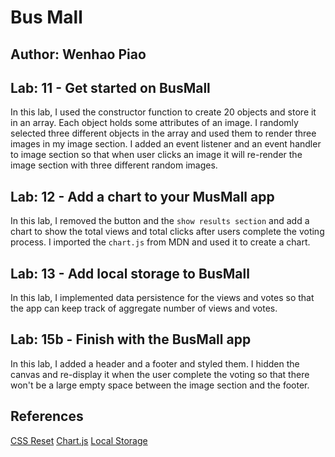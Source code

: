 # Bus Mall

## Author: Wenhao Piao

## Lab: 11 - Get started on BusMall 
In this lab, I used the constructor function to create 20 objects and store it in an array. Each object holds some attributes of an image. I randomly selected three different objects in the array and used them to render three images in my image section. I added an event listener and an event handler to image section so that when user clicks an image it will re-render the image section with three different random images. 

## Lab: 12 - Add a chart to your MusMall app  
In this lab, I removed the button and the `show results section` and add a chart to show the total views and total clicks after users complete the voting process. I imported the `chart.js` from MDN and used it to create a chart. 

## Lab: 13 - Add local storage to BusMall 
In this lab, I implemented data persistence for the views and votes so that the app can keep track of aggregate number of views and votes.  

## Lab: 15b - Finish with the BusMall app 
In this lab, I added a header and a footer and styled them. I hidden the canvas and re-display it when the user complete the voting so that there won't be a large empty space between the image section and the footer. 

## References
[CSS Reset](https://meyerweb.com/eric/tools/css/reset/)
[Chart.js](https://www.chartjs.org/docs/latest/)
[Local Storage](https://developer.mozilla.org/en-US/docs/Web/API/Window/localStorage)

